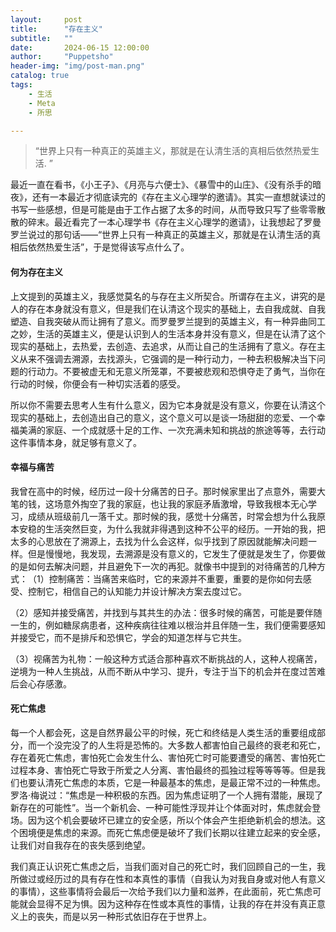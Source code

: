 ```yaml
---
layout:     post
title:      "存在主义"
subtitle:   ""
date:       2024-06-15 12:00:00
author:     "Puppetsho"
header-img: "img/post-man.png"
catalog: true
tags:
    - 生活
    - Meta
    - 所思

---
```


> “世界上只有一种真正的英雄主义，那就是在认清生活的真相后依然热爱生活. ”

​	最近一直在看书，《小王子》、《月亮与六便士》、《暴雪中的山庄》、《没有杀手的暗夜》，还有一本最近才彻底读完的《存在主义心理学的邀请》。其实一直想就读过的书写一些感想，但是可能是由于工作占据了太多的时间，从而导致只写了些零零散散的碎末。最近看完了一本心理学书《存在主义心理学的邀请》，让我想起了罗曼罗兰说过的那句话——“世界上只有一种真正的英雄主义，那就是在认清生活的真相后依然热爱生活”，于是觉得该写点什么了。

#### 何为存在主义

​	上文提到的英雄主义，我感觉莫名的与存在主义所契合。所谓存在主义，讲究的是人的存在本身就没有意义，但是我们在认清这个现实的基础上，去自我成就、自我塑造、自我突破从而让拥有了意义。而罗曼罗兰提到的英雄主义，有一种异曲同工之妙，生活的英雄主义，便是认识到人的生活本身并没有意义，但是在认清了这个现实的基础上，去热爱，去创造、去追求，从而让自己的生活拥有了意义。存在主义从来不强调去溯源，去找源头，它强调的是一种行动力，一种去积极解决当下问题的行动力。不要被虚无和无意义所笼罩，不要被悲观和恐惧夺走了勇气，当你在行动的时候，你便会有一种切实活着的感受。

​	所以你不需要去思考人生有什么意义，因为它本身就是没有意义，你要在认清这个现实的基础上，去创造出自己的意义，这个意义可以是谈一场甜甜的恋爱、一个幸福美满的家庭、一个成就感十足的工作、一次充满未知和挑战的旅途等等，去行动这件事情本身，就足够有意义了。

#### 幸福与痛苦

​	我曾在高中的时候，经历过一段十分痛苦的日子。那时候家里出了点意外，需要大笔的钱，这场意外掏空了我的家庭，也让我的家庭矛盾激增，导致我根本无心学习，成绩从班级前几一落千丈。那时候的我，感觉十分痛苦，时常会想为什么我原本安稳的生活突然巨变，为什么我就非得遇到这种不公平的经历。一开始的我，把太多的心思放在了溯源上，去找为什么会这样，似乎找到了原因就能解决问题一样。但是慢慢地，我发现，去溯源是没有意义的，它发生了便就是发生了，你要做的是如何去解决问题，并且避免下一次的再犯。就像书中提到的对待痛苦的几种方式：
​	（1）控制痛苦：当痛苦来临时，它的来源并不重要，重要的是你如何去感受、控制它，相信自己的认知能力并设计解决方案去度过它。

​	（2）感知并接受痛苦，并找到与其共生的办法：很多时候的痛苦，可能是要伴随一生的，例如糖尿病患者，这种疾病往往难以根治并且伴随一生，我们便需要感知并接受它，而不是排斥和恐惧它，学会的知道怎样与它共生。

​	（3）视痛苦为礼物：一般这种方式适合那种喜欢不断挑战的人，这种人视痛苦，逆境为一种人生挑战，从而不断从中学习、提升，专注于当下的机会并在度过苦难后会心存感激。

#### 死亡焦虑

​        每一个人都会死，这是自然界最公平的时候，死亡和终结是人类生活的重要组成部分，而一个没完没了的人生将是恐怖的。大多数人都害怕自己最终的衰老和死亡，存在着死亡焦虑，害怕死亡会发生什么、害怕死亡时可能要遭受的痛苦、害怕死亡过程本身、害怕死亡导致于所爱之人分离、害怕最终的孤独过程等等等等。但是我们也要认清死亡焦虑的本质，它是一种最基本的焦虑，是最正常不过的一种焦虑。罗洛·梅说过：“焦虑是一种积极的东西。因为焦虑证明了一个人拥有潜能，展现了新存在的可能性”。当一个新机会、一种可能性浮现并让个体面对时，焦虑就会登场。因为这个机会要破坏已建立的安全感，所以个体会产生拒绝新机会的想法。这个困境便是焦虑的来源。而死亡焦虑便是破坏了我们长期以往建立起来的安全感，让我们对自我存在的丧失感到绝望。

​		我们真正认识死亡焦虑之后，当我们面对自己的死亡时，我们回顾自己的一生，我所做过或经历过的具有存在性和本真性的事情（自我认为对我自身或对他人有意义的事情），这些事情将会最后一次给予我们以力量和滋养，在此面前，死亡焦虑可能就会显得不足为惧。因为这种存在性或本真性的事情，让我的存在并没有真正意义上的丧失，而是以另一种形式依旧存在于世界上。

